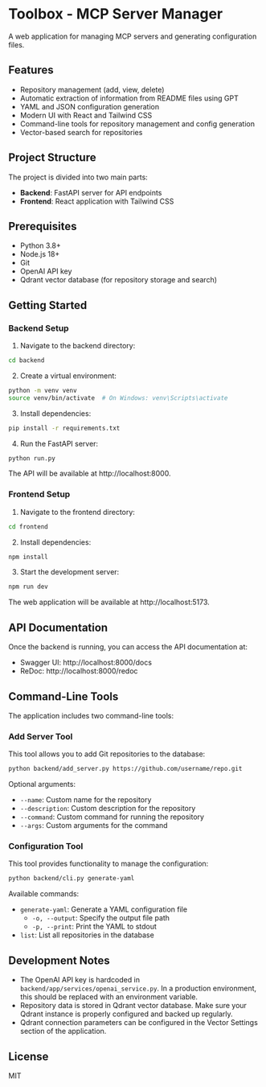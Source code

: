 # Toolbox - MCP Server Manager

A web application for managing MCP servers and generating configuration files.

## Features

- Repository management (add, view, delete)
- Automatic extraction of information from README files using GPT
- YAML and JSON configuration generation
- Modern UI with React and Tailwind CSS
- Command-line tools for repository management and config generation
- Vector-based search for repositories

## Project Structure

The project is divided into two main parts:

- **Backend**: FastAPI server for API endpoints
- **Frontend**: React application with Tailwind CSS

## Prerequisites

- Python 3.8+
- Node.js 18+
- Git
- OpenAI API key
- Qdrant vector database (for repository storage and search)

## Getting Started

### Backend Setup

1. Navigate to the backend directory:

```bash
cd backend
```

2. Create a virtual environment:

```bash
python -m venv venv
source venv/bin/activate  # On Windows: venv\Scripts\activate
```

3. Install dependencies:

```bash
pip install -r requirements.txt
```

4. Run the FastAPI server:

```bash
python run.py
```

The API will be available at http://localhost:8000.

### Frontend Setup

1. Navigate to the frontend directory:

```bash
cd frontend
```

2. Install dependencies:

```bash
npm install
```

3. Start the development server:

```bash
npm run dev
```

The web application will be available at http://localhost:5173.

## API Documentation

Once the backend is running, you can access the API documentation at:

- Swagger UI: http://localhost:8000/docs
- ReDoc: http://localhost:8000/redoc

## Command-Line Tools

The application includes two command-line tools:

### Add Server Tool

This tool allows you to add Git repositories to the database:

```bash
python backend/add_server.py https://github.com/username/repo.git
```

Optional arguments:
- `--name`: Custom name for the repository
- `--description`: Custom description for the repository
- `--command`: Custom command for running the repository
- `--args`: Custom arguments for the command

### Configuration Tool

This tool provides functionality to manage the configuration:

```bash
python backend/cli.py generate-yaml
```

Available commands:
- `generate-yaml`: Generate a YAML configuration file
  - `-o, --output`: Specify the output file path
  - `-p, --print`: Print the YAML to stdout
- `list`: List all repositories in the database

## Development Notes

- The OpenAI API key is hardcoded in `backend/app/services/openai_service.py`. In a production environment, this should be replaced with an environment variable.
- Repository data is stored in Qdrant vector database. Make sure your Qdrant instance is properly configured and backed up regularly.
- Qdrant connection parameters can be configured in the Vector Settings section of the application.

## License

MIT 